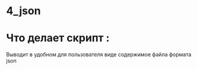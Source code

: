# 4_json
# Что делает скрипт :
Выводит в удобном для пользователя виде содержимое файла формата json
